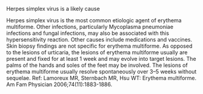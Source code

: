 Herpes simplex virus is a likely cause

Herpes simplex virus is the most common etiologic agent of erythema multiforme. Other infections, particularly Mycoplasma pneumoniae infections and fungal infections, may also be associated with this hypersensitivity reaction. Other causes include medications and vaccines. Skin biopsy findings are not specific for erythema multiforme. As opposed to the lesions of urticaria, the lesions of erythema multiforme usually are present and fixed for at least 1 week and may evolve into target lesions. The palms of the hands and soles of the feet may be involved. The lesions of erythema multiforme usually resolve spontaneously over 3–5 weeks without sequelae. Ref: Lamoreux MR, Sternbach MR, Hsu WT: Erythema multiforme. Am Fam Physician 2006;74(11):1883-1886.